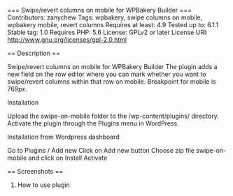 === Swipe/revert columns on mobile for WPBakery Builder ===
Contributors: zanychew
Tags: wpbakery, swipe columns on mobile, wpbakery mobile, revert columns
Requires at least: 4.9
Tested up to: 6.1.1
Stable tag: 1.0
Requires PHP: 5.6
License: GPLv2 or later
License URI: http://www.gnu.org/licenses/gpl-2.0.html

== Description ==

Swipe/revert columns on mobile for WPBakery Builder
The plugin adds a new field on the row editor where you can mark whether you want to swipe/revert columns within that row on mobile. Breakpoint for mobile is 769px.

Installation

Upload the swipe-on-mobile folder to the /wp-content/plugins/ directory.
Activate the plugin through the Plugins menu in WordPress.

Installation from Wordpress dashboard

Go to Plugins / Add new
Click on Add new button
Choose zip file swipe-on-mobile and click on Install
Activate

== Screenshots == 
1. How to use plugin


